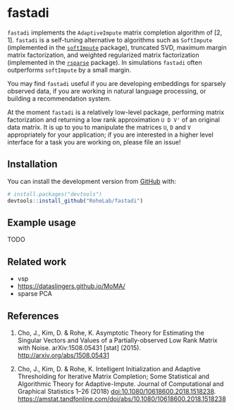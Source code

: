 
<!-- README.md is generated from README.Rmd. Please edit that file -->

# fastadi

<!-- badges: start -->

<!-- badges: end -->

`fastadi` implements the `AdaptiveImpute` matrix completion algorithm of
\[2, 1\]. `fastadi` is a self-tuning alternative to algorithms such as
`SoftImpute` (implemented in the
[`softImpute`](https://cran.r-project.org/package=softImpute) package),
truncated SVD, maximum margin matrix factorization, and weighted
regularized matrix factorization (implemented in the
[`rsparse`](https://github.com/rexyai/rsparse) package). In simulations
`fastadi` often outperforms `softImpute` by a small margin.

You may find `fastadi` useful if you are developing embeddings for
sparsely observed data, if you are working in natural language
processing, or building a recommendation system.

At the moment `fastadi` is a relatively low-level package, performing
matrix factorization and returning a low rank approximation `U D V'` of
an original data matrix. It is up to you to manipulate the matrices `U`,
`D` and `V` appropriately for your application; if you are interested in
a higher level interface for a task you are working on, please file an
issue\!

## Installation

You can install the development version from
[GitHub](https://github.com/) with:

``` r
# install.packages("devtools")
devtools::install_github("RoheLab/fastadi")
```

## Example usage

TODO

## Related work

  - vsp
  - <https://dataslingers.github.io/MoMA/>
  - sparse PCA

## References

1.  Cho, J., Kim, D. & Rohe, K. Asymptotic Theory for Estimating the
    Singular Vectors and Values of a Partially-observed Low Rank Matrix
    with Noise. arXiv:1508.05431 \[stat\] (2015).
    <http://arxiv.org/abs/1508.05431>

2.  Cho, J., Kim, D. & Rohe, K. Intelligent Initialization and Adaptive
    Thresholding for Iterative Matrix Completion; Some Statistical and
    Algorithmic Theory for Adaptive-Impute. Journal of Computational and
    Graphical Statistics 1–26 (2018)
    <doi:10.1080/10618600.2018.1518238>.
    <https://amstat.tandfonline.com/doi/abs/10.1080/10618600.2018.1518238>
